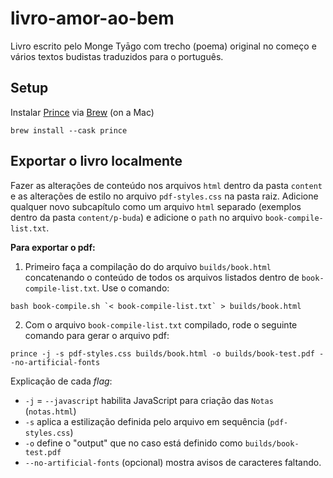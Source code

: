 # livro-amor-ao-bem

Livro escrito pelo Monge Tyāgo com trecho (poema) original no começo e vários textos budistas traduzidos para o português.

## Setup

Instalar [Prince](https://www.princexml.com/) via [Brew](https://brew.sh/) (on a Mac)

```
brew install --cask prince
```

## Exportar o livro localmente

Fazer as alterações de conteúdo nos arquivos `html` dentro da pasta `content` e as alterações de estilo no arquivo `pdf-styles.css` na pasta raiz. Adicione qualquer novo subcapítulo como um arquivo `html` separado (exemplos dentro da pasta `content/p-buda`) e adicione o `path` no arquivo `book-compile-list.txt`.

**Para exportar o pdf:**

1. Primeiro faça a compilação do do arquivo `builds/book.html` concatenando o conteúdo de todos os arquivos listados dentro de `book-compile-list.txt`. Use o comando:
```
bash book-compile.sh `< book-compile-list.txt` > builds/book.html
```

2. Com o arquivo `book-compile-list.txt` compilado, rode o seguinte comando para gerar o arquivo pdf:
```
prince -j -s pdf-styles.css builds/book.html -o builds/book-test.pdf --no-artificial-fonts
```

Explicação de cada *flag*:
- `-j` = `--javascript` habilita JavaScript para criação das `Notas` (`notas.html`)
- `-s` aplica a estilização definida pelo arquivo em sequência (`pdf-styles.css`)
- `-o` define o "output" que no caso está definido como `builds/book-test.pdf`
- `--no-artificial-fonts` (opcional) mostra avisos de caracteres faltando.